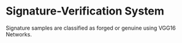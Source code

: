 # Signature-Verification System
Signature samples are classified as forged or genuine using VGG16 Networks.
